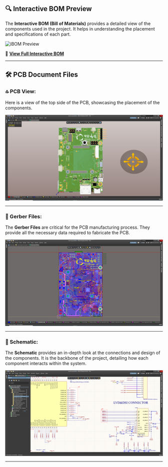 ## 🔍 Interactive BOM Preview
The **Interactive BOM (Bill of Materials)** provides a detailed view of the components used in the project. It helps in understanding the placement and specifications of each part.

![iBOM Preview](./ibom_screenshot.png)

🔗 [**View Full Interactive BOM**](https://hiibrarahmad.github.io/DERMOSCOPE.github.io/blob/main/ibom.html)

---

## 🛠️ PCB Document Files

### 🔝 PCB View:
Here is a view of the top side of the PCB, showcasing the placement of the components.

![Top View](https://github.com/hiibrarahmad/DERMOSCOPE.github.io/blob/main/PCB%20Documents/PCB.png)

---

### 📁 Gerber Files:
The **Gerber Files** are critical for the PCB manufacturing process. They provide all the necessary data required to fabricate the PCB.

![Gerber Files](https://github.com/hiibrarahmad/DERMOSCOPE.github.io/blob/main/PCB%20Documents/gerber.png)

---

### 📜 Schematic:
The **Schematic** provides an in-depth look at the connections and design of the components. It is the backbone of the project, detailing how each component interacts within the system.

![Schematic](https://github.com/hiibrarahmad/DERMOSCOPE.github.io/blob/main/PCB%20Documents/sch.png)

---
